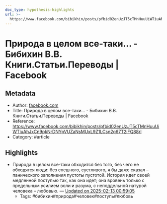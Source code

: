 ```yaml
---
doc_type: hypothesis-highlights
url: >-
  https://www.facebook.com/bibikhin/posts/pfbid02enUzJT5cTMnHuuUiWTiuAhJxCn9pkNrDNYpVUZaNsMUxL9Z1LCsn2q67T2iFQ88rl
---
```

# Природа в целом все-таки... - Бибихин В.В. Книги.Статьи.Переводы | Facebook

## Metadata
- Author: [facebook.com]()
- Title: Природа в целом все-таки... - Бибихин В.В. Книги.Статьи.Переводы | Facebook
- Reference: https://www.facebook.com/bibikhin/posts/pfbid02enUzJT5cTMnHuuUiWTiuAhJxCn9pkNrDNYpVUZaNsMUxL9Z1LCsn2q67T2iFQ88rl
- Category: #article

## Highlights
- Природа в целом все-таки обходится без того, без чего не обходятся люди: без спешного, суетливого, я бы даже сказал – панического заполнения пустоты пустотой. История идет своей медленной поступью так, как она идет; она вровень только с предельным усилием воли и разума, с неподдельной натурой человека – любовью. — [Updated on 2025-02-13 00:59:05](https://hyp.is/k8a8LOmMEe-CJl84aiIx8g/www.facebook.com/bibikhin/posts/pfbid02enUzJT5cTMnHuuUiWTiuAhJxCn9pkNrDNYpVUZaNsMUxL9Z1LCsn2q67T2iFQ88rl)
   - Tags: #бибихин#природа#человек#поступь#любовь
